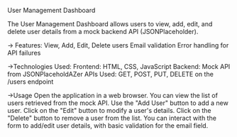 User Management Dashboard

The User Management Dashboard allows users to view, add, 
edit, and delete user details from a mock backend API (JSONPlaceholder).

-> Features:
View, Add, Edit, Delete users
Email validation
Error handling for API failures


->Technologies Used:
Frontend: HTML, CSS, JavaScript
Backend: Mock API from JSONPlaceholdAZer
APIs Used: GET, POST, PUT, DELETE on the /users endpoint

->Usage
Open the application in a web browser.
You can view the list of users retrieved from the mock API.
Use the "Add User" button to add a new user.
Click on the "Edit" button to modify a user's details.
Click on the "Delete" button to remove a user from the list.
You can interact with the form to add/edit user details, with basic validation for the email field.
